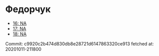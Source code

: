 # Федорчук
- [16: NA](16.md)
- [17: NA](17.md)
- [18: NA](18.md)

Commit: c9920c2b474d830db8e28721d6147863320ce913
 fetched at: 20201011-211800
